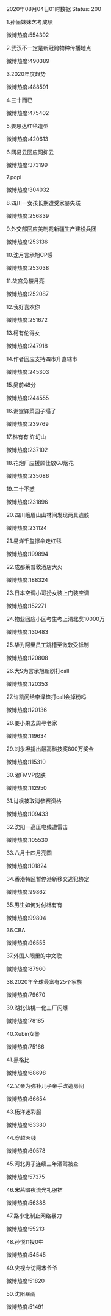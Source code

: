 2020年08月04日01时数据
Status: 200

1.孙俪妹妹艺考成绩

微博热度:554392

2.武汉不一定是新冠跨物种传播地点

微博热度:490389

3.2020年度趋势

微博热度:488591

4.三十而已

微博热度:475402

5.姜思达红毯造型

微博热度:420613

6.网易云回应网抑云

微博热度:373199

7.popi

微博热度:304032

8.四川一女孩长期遭受家暴失联

微博热度:256839

9.外交部回应美制裁新疆生产建设兵团

微博热度:253136

10.沈月言承旭CP感

微博热度:253038

11.故宫角楼月亮

微博热度:252087

12.我好喜欢你

微博热度:251672

13.柯有伦得女

微博热度:247918

14.作者回应支持四市升直辖市

微博热度:245303

15.吴前48分

微博热度:244555

16.谢霆锋菜园子塌了

微博热度:239769

17.林有有 许幻山

微博热度:237102

18.花炮厂应援顾佳放GJ烟花

微博热度:235086

19.二十不惑

微博热度:231896

20.四川峨眉山山林间发现两具遗骸

微博热度:231124

21.易烊千玺撑伞走红毯

微博热度:199894

22.成都莱普敦酒店大火

微博热度:188324

23.日本空调小哥扮女装上门装空调

微博热度:152271

24.物业回应小区考生考上清北奖10000万

微博热度:130483

25.华为阿里员工跳槽至微软受抵制

微博热度:120808

26.大S为言承旭新剧打call

微博热度:120353

27.许凯问给李泽锋打call会掉粉吗

微博热度:120136

28.姜小果去周寻老家

微博热度:119634

29.刘永坦捐出最高科技奖800万奖金

微博热度:115310

30.曜FMVP皮肤

微博热度:112950

31.肖枫被取消参赛资格

微博热度:109433

32.沈阳一高压电线遭雷击

微博热度:105530

33.六月十四月亮圆

微博热度:101824

34.香港特区暂停港新移交逃犯协定

微博热度:99862

35.男生如何对付林有有

微博热度:99804

36.CBA

微博热度:96555

37.外国人眼里的中文歌

微博热度:87960

38.2020年全球最富有25个家族

微博热度:79670

39.湖北仙桃一化工厂闪爆

微博热度:78185

40.Xubin女警

微博热度:75166

41.黑格比

微博热度:68698

42.父亲为弥补儿子亲手改造房间

微博热度:66654

43.杨洋迷彩服

微博热度:63380

44.穿越火线

微博热度:60578

45.河北男子连续三年酒驾被查

微博热度:57375

46.宋茜暗夜流光礼服裙

微博热度:56388

47.路小北制止网络暴力

微博热度:55213

48.孙悦11投0中

微博热度:54545

49.央视专访阿木爷爷

微博热度:51820

50.沈阳暴雨

微博热度:51491

